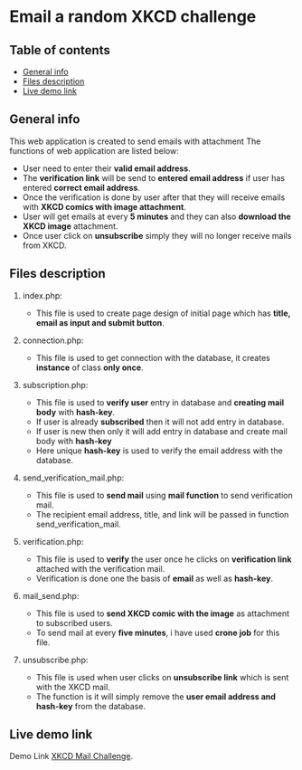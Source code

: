 # Email a random XKCD challenge

## Table of contents
* [General info](#general-info)
* [Files description](#files-description)
* [Live demo link](#live-demo-link)

## General info
This web application is created to send emails with attachment
The functions of web application are listed below:
* User need to enter their **valid email address**.
* The **verification link** will be send to **entered email address** if user has entered **correct email address**.
* Once the verification is done by user after that they will receive emails with **XKCD comics with image attachment**.
* User will get emails at every **5 minutes** and they can also **download the XKCD image** attachment.
* Once user click on **unsubscribe** simply they will no longer receive mails from XKCD.

## Files description
1. index.php:
    - This file is used to create page design of initial page which has **title, email as input and submit button**.

2. connection.php:
    - This file is used to get connection with the database, it creates **instance** of class **only once**.

3. subscription.php:
    - This file is used to **verify user** entry in database and **creating mail body** with **hash-key**.
    - If user is already **subscribed** then it will not add entry in database.
    - If user is new then only it will add entry in database and create mail body with **hash-key**
    - Here unique **hash-key** is used to verify the email address with the database.

4. send_verification_mail.php:
    - This file is used to **send mail** using **mail function** to send verification mail.
    - The recipient email address, title, and link will be passed in function send_verification_mail. 

5. verification.php:
    - This file is used to **verify** the user once he clicks on **verification link** attached with the verification mail.
    - Verification is done one the basis of **email** as well as **hash-key**.

6. mail_send.php:
    - This file is used to **send XKCD comic with the image** as attachment to subscribed users.
    - To send mail at every **five minutes**, i have used **crone job** for this file.

7. unsubscribe.php:
    - This file is used when user clicks on **unsubscribe link** which is sent with the XKCD mail.
    - The function is it will simply remove the **user email address and hash-key** from the database.

## Live demo link
Demo Link [XKCD Mail Challenge](https://balkrishanap.000webhostapp.com/).
